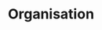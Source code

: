 ---
permalink: false
hideInSitemap: true
tags: level2
key: organisation_de
title: Organisation
redirect: /de/design-system/organisation/process/
parent: designsystem_de
order: 2
---